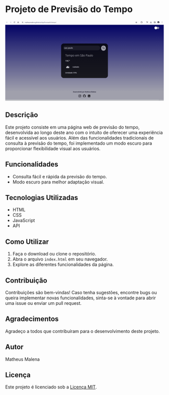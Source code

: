 # Projeto de Previsão do Tempo

![Previsão do Tempo](\fotos\Animação-previsaoDoTempo.gif)

## Descrição

Este projeto consiste em uma página web de previsão do tempo, desenvolvida ao longo deste ano com o intuito de oferecer uma experiência fácil e acessível aos usuários. Além das funcionalidades tradicionais de consulta à previsão do tempo, foi implementado um modo escuro para proporcionar flexibilidade visual aos usuários.

## Funcionalidades

- Consulta fácil e rápida da previsão do tempo.
- Modo escuro para melhor adaptação visual.

## Tecnologias Utilizadas

- HTML
- CSS
- JavaScript
- API

## Como Utilizar

1. Faça o download ou clone o repositório.
2. Abra o arquivo `index.html` em seu navegador.
3. Explore as diferentes funcionalidades da página.

## Contribuição

Contribuições são bem-vindas! Caso tenha sugestões, encontre bugs ou queira implementar novas funcionalidades, sinta-se à vontade para abrir uma issue ou enviar um pull request.

## Agradecimentos

Agradeço a todos que contribuíram para o desenvolvimento deste projeto.

## Autor

Matheus Malena

## Licença

Este projeto é licenciado sob a [Licença MIT](LICENSE).

